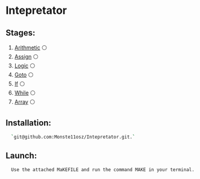 # Intepretator

## Stages:
1. [Arithmetic](#Arithmetic) ⚪
2. [Assign](#Assign) ⚪ 
3. [Logic](#Logic) ⚪ 
4. [Goto](#Goto) ⚪ 
5. [If](#If) ⚪ 
6. [While](#While) ⚪  
7. [Array](#Array) ⚪

## Installation:
```sh
  `git@github.com:Monste11osz/Intepretator.git.`
```
## Launch:
```sh
  Use the attached MaKEFILE and run the command MAKE in your terminal.
```

